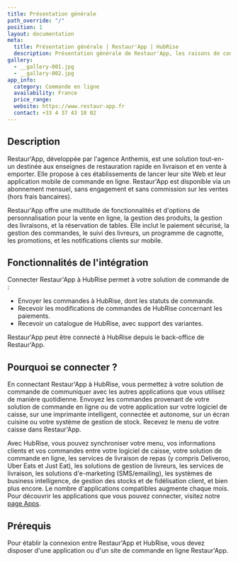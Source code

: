 ```yaml
---
title: Présentation générale
path_override: "/"
position: 1
layout: documentation
meta:
  title: Présentation générale | Restaur'App | HubRise
  description: Présentation générale de Restaur'App, les raisons de connecter Restaur'App à HubRise et les fonctionnalités de l'intégration avec HubRise.
gallery:
  - __gallery-001.jpg
  - __gallery-002.jpg
app_info:
  category: Commande en ligne
  availability: France
  price_range:
  website: https://www.restaur-app.fr
  contact: +33 4 37 43 18 02
---
```


## Description

Restaur'App, développée par l'agence Anthemis, est une solution tout-en-un destinée aux enseignes de restauration rapide en livraison et en vente à emporter. Elle propose à ces établissements de lancer leur site Web et leur application mobile de commande en ligne. Restaur'App est disponible via un abonnement mensuel, sans engagement et sans commission sur les ventes (hors frais bancaires).

Restaur'App offre une multitude de fonctionnalités et d'options de personnalisation pour la vente en ligne, la gestion des produits, la gestion des livraisons, et la réservation de tables. Elle inclut le paiement sécurisé, la gestion des commandes, le suivi des livreurs, un programme de cagnotte, les promotions, et les notifications clients sur mobile.

## Fonctionnalités de l'intégration

Connecter Restaur'App à HubRise permet à votre solution de commande de :

- Envoyer les commandes à HubRise, dont les statuts de commande.
- Recevoir les modifications de commandes de HubRise concernant les paiements.
- Recevoir un catalogue de HubRise, avec support des variantes.

Restaur'App peut être connecté à HubRise depuis le back-office de Restaur'App.

## Pourquoi se connecter ?

En connectant Restaur'App à HubRise, vous permettez à votre solution de commande de communiquer avec les autres applications que vous utilisez de manière quotidienne. Envoyez les commandes provenant de votre solution de commande en ligne ou de votre application sur votre logiciel de caisse, sur une imprimante intelligent, connectée et autonome, sur un écran cuisine ou votre système de gestion de stock. Recevez le menu de votre caisse dans Restaur'App.

Avec HubRise, vous pouvez synchroniser votre menu, vos informations clients et vos commandes entre votre logiciel de caisse, votre solution de commande en ligne, les services de livraison de repas (y compris Deliveroo, Uber Eats et Just Eat), les solutions de gestion de livreurs, les services de livraison, les solutions d'e-marketing (SMS/emailing), les systèmes de business intelligence, de gestion des stocks et de fidélisation client, et bien plus encore. Le nombre d'applications compatibles augmente chaque mois. Pour découvrir les applications que vous pouvez connecter, visitez notre [page Apps](/apps).

## Prérequis

Pour établir la connexion entre Restaur'App et HubRise, vous devez disposer d'une application ou d'un site de commande en ligne Restaur'App.
